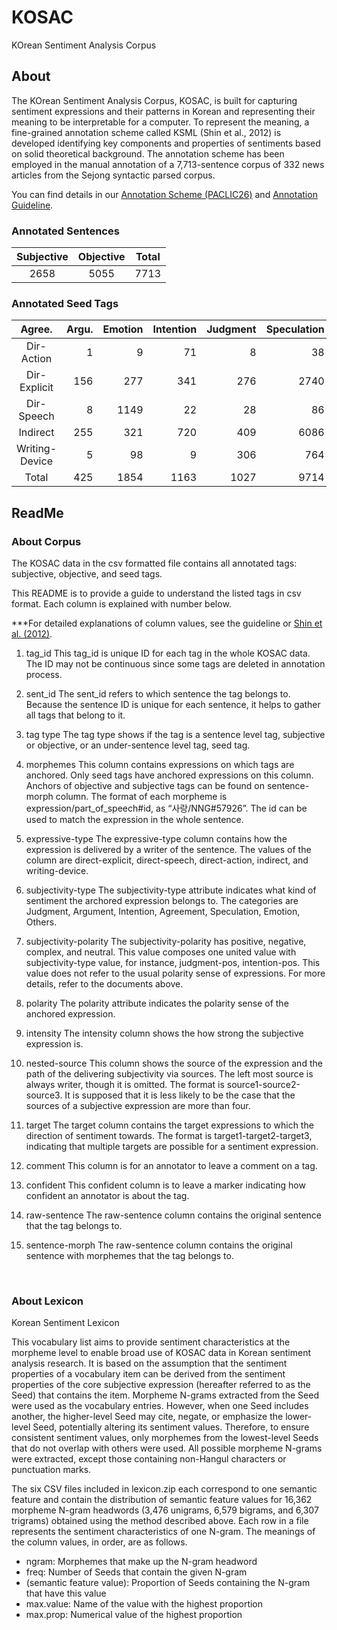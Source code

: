 # KOSAC
KOrean Sentiment Analysis Corpus


## About
The KOrean Sentiment Analysis Corpus, KOSAC, is built for capturing sentiment expressions and their patterns in Korean and representing their meaning to be interpretable for a computer. To represent the meaning, a fine-grained annotation scheme called KSML (Shin et al., 2012) is developed identifying key components and properties of sentiments based on solid theoretical background. The annotation scheme has been employed in the manual annotation of a 7,713-sentence corpus of 332 news articles from the Sejong syntactic parsed corpus.

You can find details in our [Annotation Scheme (PACLIC26)](http://ling.snu.ac.kr/kosac/pub/PACLIC26.pdf) and [Annotation Guideline](http://ling.snu.ac.kr/kosac/pub/Sentiment_Markup_total-v1.2.pdf).

### Annotated Sentences
|Subjective|Objective|Total|
|:----------:|:---------:|:-----:|
|2658      |5055     |7713 |

### Annotated Seed Tags
|	Agree.	|Argu.	|Emotion	|Intention	|Judgment	|Speculation	|Others	|Total|
|:---------:|-------:|---------:|-----------:|---------:|-------------:|-------:|-----:|
|Dir-Action	|1	|9	|71	|8	|38	|0	|1	|128|
|Dir-Explicit	|156	|277	|341	|276	|2740	|157	|40	|3987|
|Dir-Speech	|8	|1149	|22	|28	|86	|13	|7	|1313|
|Indirect	|255	|321	|720	|409	|6086	|63	|22	|7876|
|Writing-Device	|5	|98	|9	|306	|764	|172	|2957	|4311|
|Total	|425	|1854	|1163	|1027	|9714	|405	|3027	|17615|


## ReadMe

### About Corpus
The KOSAC data in the csv formatted file contains all annotated tags: subjective, objective, and seed tags.

This README is to provide a guide to understand the listed tags in csv format.
Each column is explained with number below.

***For detailed explanations of column values, see the guideline or [Shin et al. (2012)](https://aclanthology.org/Y12-1019/).

1. tag_id
This tag_id is unique ID for each tag in the whole KOSAC data.
The ID may not be continuous since some tags are deleted in annotation process.

2. sent_id
The sent_id refers to which sentence the tag belongs to.
Because the sentence ID is unique for each sentence, it helps to gather all 
tags that belong to it.

3. tag type
The tag type shows if the tag is a sentence level tag, subjective or objective, 
or an under-sentence level tag, seed tag.

4. morphemes
This column contains expressions on which tags are anchored. Only seed tags 
have anchored expressions on this column. Anchors of objective and subjective 
tags can be found on sentence-morph column. The format of each morpheme is 
expression/part_of_speech#id, as “사랑/NNG#57926”. The id can be used to 
match the expression in the whole sentence.

5. expressive-type
The expressive-type column contains how the expression is delivered by a writer 
of the sentence. The values of the column are direct-explicit, direct-speech, 
direct-action, indirect, and writing-device.

6. subjectivity-type
The subjectivity-type attribute indicates what kind of sentiment the archored 
expression belongs to. The categories are Judgment, Argument, Intention, 
Agreement, Speculation, Emotion, Others.

7. subjectivity-polarity
The subjectivity-polarity has positive, negative, complex, and neutral. This 
value composes one united value with subjectivity-type value, for instance, 
judgment-pos, intention-pos. This value does not refer to the usual polarity 
sense of expressions. For more details, refer to the documents above.

8. polarity
The polarity attribute indicates the polarity sense of the anchored expression.

9. intensity
The intensity column shows the how strong the subjective expression is.

10. nested-source
This column shows the source of the expression and the path of the delivering 
subjectivity via sources. The left most source is always writer, though it is 
omitted. The format is source1-source2-source3. It is supposed that it is less 
likely to be the case that the sources of a subjective expression are more than 
four.

11. target
The target column contains the target expressions to which the direction of 
sentiment towards. The format is target1-target2-target3, indicating that 
multiple targets are possible for a sentiment expression.

12. comment
This column is for an annotator to leave a comment on a tag.

13. confident
This confident column is to leave a marker indicating how confident an 
annotator is about the tag.

14. raw-sentence
The raw-sentence column contains the original sentence that the tag belongs to.

15. sentence-morph
The raw-sentence column contains the original sentence with morphemes that the 
tag belongs to.

<br>

### About Lexicon
Korean Sentiment Lexicon

This vocabulary list aims to provide sentiment characteristics at the morpheme level to enable broad use of KOSAC data in Korean sentiment analysis research. It is based on the assumption that the sentiment properties of a vocabulary item can be derived from the sentiment properties of the core subjective expression (hereafter referred to as the Seed) that contains the item. Morpheme N-grams extracted from the Seed were used as the vocabulary entries. However, when one Seed includes another, the higher-level Seed may cite, negate, or emphasize the lower-level Seed, potentially altering its sentiment values. Therefore, to ensure consistent sentiment values, only morphemes from the lowest-level Seeds that do not overlap with others were used. All possible morpheme N-grams were extracted, except those containing non-Hangul characters or punctuation marks.

The six CSV files included in lexicon.zip each correspond to one semantic feature and contain the distribution of semantic feature values for 16,362 morpheme N-gram headwords (3,476 unigrams, 6,579 bigrams, and 6,307 trigrams) obtained using the method described above. Each row in a file represents the sentiment characteristics of one N-gram. The meanings of the column values, in order, are as follows.

- ngram: Morphemes that make up the N-gram headword
- freq: Number of Seeds that contain the given N-gram
- (semantic feature value): Proportion of Seeds containing the N-gram that have this value
- max.value: Name of the value with the highest proportion
- max.prop: Numerical value of the highest proportion
